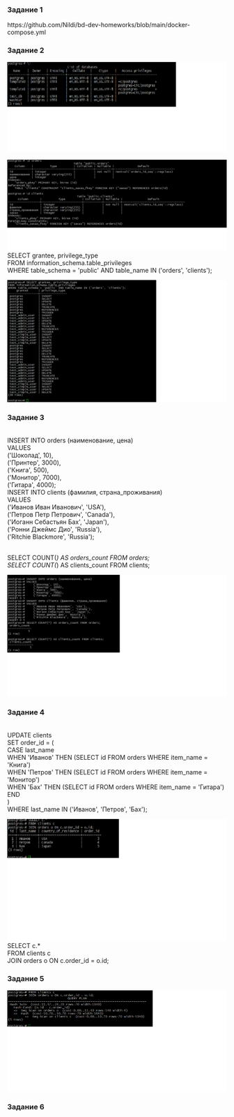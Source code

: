 <h3> Задание 1 </h3>
https://github.com/Nildi/bd-dev-homeworks/blob/main/docker-compose.yml

<h3> Задание 2 </h3>

![alt text](https://github.com/Nildi/bd-dev-homeworks/blob/main/db_hw02.2.1.png)

![alt text](https://github.com/Nildi/bd-dev-homeworks/blob/main/db_hw02.2.2.png)
<br>SELECT grantee, privilege_type
<br>FROM information_schema.table_privileges
<br>WHERE table_schema = 'public' AND table_name IN ('orders', 'clients');

![alt text](https://github.com/Nildi/bd-dev-homeworks/blob/main/db_hw02.2.3.png)


<h3> Задание 3 </h3>
<br>INSERT INTO orders (наименование, цена)
<br>VALUES
<br>    ('Шоколад', 10),
<br>    ('Принтер', 3000),
<br>    ('Книга', 500),
<br>    ('Монитор', 7000),
<br>    ('Гитара', 4000);
<br>INSERT INTO clients (фамилия, страна_проживания)
<br>VALUES
<br>    ('Иванов Иван Иванович', 'USA'),
<br>    ('Петров Петр Петрович', 'Canada'),
<br>    ('Иоганн Себастьян Бах', 'Japan'),
<br>    ('Ронни Джеймс Дио', 'Russia'),
<br>    ('Ritchie Blackmore', 'Russia');

<br>SELECT COUNT(*) AS orders_count FROM orders;
<br>SELECT COUNT(*) AS clients_count FROM clients;


![alt text](https://github.com/Nildi/bd-dev-homeworks/blob/main/db_hw02.3.1.png)

<h3> Задание 4 </h3>
<br>UPDATE clients
<br>SET order_id = (
<br>    CASE last_name
<br>        WHEN 'Иванов' THEN (SELECT id FROM orders WHERE item_name = 'Книга')
<br>        WHEN 'Петров' THEN (SELECT id FROM orders WHERE item_name = 'Монитор')
<br>        WHEN 'Бах' THEN (SELECT id FROM orders WHERE item_name = 'Гитара')
<br>    END
<br>)
<br>WHERE last_name IN ('Иванов', 'Петров', 'Бах');

![alt text](https://github.com/Nildi/bd-dev-homeworks/blob/main/db_hw02.4.1.png)
<br>SELECT c.*
<br>FROM clients c
<br>JOIN orders o ON c.order_id = o.id;

<h3> Задание 5 </h3>

![alt text](https://github.com/Nildi/bd-dev-homeworks/blob/main/db_hw02.5.1.png)


<h3> Задание 6 </h3>
